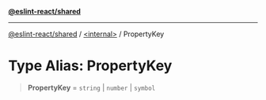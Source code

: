 [**@eslint-react/shared**](../../README.md)

***

[@eslint-react/shared](../../README.md) / [\<internal\>](../README.md) / PropertyKey

# Type Alias: PropertyKey

> **PropertyKey** = `string` \| `number` \| `symbol`
